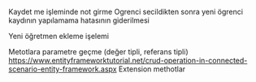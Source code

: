 Kaydet me işleminde not girme
Ogrenci secildikten sonra yeni ögrenci kaydının yapılamama hatasının giderilmesi

Yeni öğretmen ekleme işelemi


Metotlara parametre geçme (değer tipli, referans tipli)
https://www.entityframeworktutorial.net/crud-operation-in-connected-scenario-entity-framework.aspx
Extension methotlar
